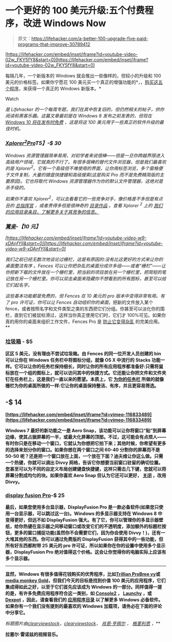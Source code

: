 # 一个更好的 100 美元升级:五个付费程序，改进 Windows Now

> 原文：<https://lifehacker.com/a-better-100-upgrade-five-paid-programs-that-improve-30789412>

 [https://lifehacker.com/embed/inset/iframe?id=youtube-video-02w_FKY5fY8&start=0](https://lifehacker.com/embed/inset/iframe?id=youtube-video-02w_FKY5fY8&start=0) 

每隔几年，一个新版本的 Windows 就会推出一些像样的，但较小的升级和 100 美元的价格标签。如果你宁愿花 100 美元买一个真正的增强功能的*，，[购买这五个程序](https://lifehacker.com/top-10-paid-apps-that-are-well-worth-their-price-509701475)，来获得一个真正的 Windows 新版本。*

Watch

[](http://lifehacker.com/tag/blast-from-the-past)**是 Lifehacker 的一个每周专题，我们在其中恢复旧的，但仍然相关的帖子，供你阅读和黑客乐趣。这篇文章最初是在 Windows 8 发布之前发表的，但现在* [*Windows 10 将在发布时免费*](http://lifehacker.com/the-best-windows-10-and-xbox-updates-microsoft-announce-1680904614) *，这是将这 100 美元用于一些真正的软件升级的最佳时机。**

### *[Xplorer<sup>2</sup>Pro](http://www.zabkat.com/)T5】-$ 30*

*Windows 资源管理器简单易用，对初学者来说很棒——但是一旦你跨越界限进入高级用户领域，它就真的不行了。有很多很棒的替代文件浏览器，但是我们最喜欢的是 Xplorer<sup>2</sup>。它有一个高级但不难使用的界面，让你用标签浏览，多个窗格便于文件复制，大量的键盘快捷键和高级搜索(这是购买 Pro 而不是免费精简版的主要原因)。它也将取代 Windows 资源管理器作为你的默认文件管理器，这绝对是杀手级的。*

*如果你不喜欢 Xplorer<sup>2</sup>，可以去看看它的一些竞争对手，像价格差不多但是有点丑的 [总指挥官](http://www.ghisler.com/) ，或者贵得多但是很神奇的 [目录作品](http://www.gpsoft.com.au/) 。查看 Xplorer <sup>2</sup> 上的 [我们的应用目录条目，了解更多关于其竞争的信息。](http://lifehacker.com/the-best-alternative-file-browser-for-windows-5824811)*

### *[篱亲](http://www.stardock.com/products/fences/index.asp)-【10 元】*

 *[https://lifehacker.com/embed/inset/iframe?id=youtube-video-w9-xDAnfYlI&start=0](https://lifehacker.com/embed/inset/iframe?id=youtube-video-w9-xDAnfYlI&start=0)* 

*我们之前已经无数次地谈论过栅栏，这是有原因的:没有比这更好的方式来让你的桌面整洁有序 。Fences 可以让你把杂乱的桌面分成许多组——或者“栅栏”——让你把新下载的文件放在一个栅栏里，把当前的项目放在另一个栅栏里，把简短的笔记放在另一个栅栏里。你可以双击桌面来隐藏你不想看到的所有图标，甚至可以给它们起名字。*

*这些基本功能都是免费的，但 Fences 在 10 美元的 pro 版本中变得非常有用。有了 pro 许可证，你可以让 Fences 自动组织你的桌面*，把新的文件放入某个 fence，或者按照名字和文件类型之类的东西把它们分组。你甚至可以淡化你的围栏，直到它们被鼠标滑过，这样当你真正使用它们时，它们才 100%可见。如果你真的用你的桌面来组织工作文件，Fences Pro 是 [防止它变得杂乱](https://lifehacker.com/how-to-design-and-create-a-clean-organized-desktop-5864785) 的完美应用。**

### **[垃圾箱](http://www.1upindustries.com/bins/) - $5**

**区区 5 美元，没有理由不尝试垃圾箱。由 Fences 的同一位开发人员创建的 bin 可以让你在 Windows 任务栏中将图标分组，就像 OS X 中流行的 Stacks 功能一样。它可以让你的任务栏保持细长，同时让你的所有应用程序都准备好:只需将鼠标放在一个组的图标上，就可以访问其中的快捷方式。它还能让你把文件和文件夹钉在任务栏上，这是我们一直以来的愿望。本质上，它 [为你的任务栏](https://lifehacker.com/three-useful-tricks-for-organizing-your-messy-windows-t-5978163) 所做的就像栅栏为你的桌面所做的一样:它让你的桌面保持整洁、有序，并且更容易筛选。**

## **-$ 14**

 **[https://lifehacker.com/embed/inset/iframe?id=vimeo-116833489](https://lifehacker.com/embed/inset/iframe?id=vimeo-116833489)** 

**Windows 7 最好的新功能之一是 Aero Snap，该功能可以让你将窗口“贴”到屏幕边缘，使其占据屏幕的一半，或最大化屏幕的顶部。不过，这可能会有点烦人——有时你只是在移动一个窗口，它就认为你想把它拍下来；其他时候，你希望有更多的选择来划分你的窗口。如果你想在两个窗口之间 60-40 分割你的屏幕而不是 50-50 呢？还是把一个窗口放在上面，一个放在下面？迪夫维让你这么做。只需一个热键，你就可以调出 Divvy 网格，告诉它你想要当前窗口驻留的确切位置。您甚至可以为不同的自定义布局创建键盘快捷键，这样只需击几下键，您就可以将屏幕分割成均匀的块。如果你喜欢 Aero Snap 但认为它还可以更好， [关闭](http://lifehacker.com/disable-windows-7s-aero-snap-from-the-control-panel-5799457) ，改用 Divvy。**

### **[display fusion Pro](http://www.displayfusion.com/)-$ 25**

**最后，如果您使用多台显示器，DisplayFusion Pro 是一款必备软件(如果您只使用一台显示器，可以跳过这一台)。Windows 的多显示器支持在 Windows 8 中变得更好，但远不如 DisplayFusion 强大。有了它，你可以管理你的多显示器壁纸，给你热键在显示器之间移动窗口或改变它们的不透明度，添加额外的标题栏按钮，更多的窗口捕捉功能(虽然你不会需要它们，因为你会使用 Divvy！)，还有一大堆其他的东西。你可以通过免费版的 DisplayFusion 获得其中的一些功能，但所有好东西都附带 25 美元的 pro 许可证，所以如果你在你的设置中使用多个显示器，DisplayFusion Pro 绝对值得这个价格。这会让你觉得你的电脑实际上应该有多个显示器。**

* * *

**显然，Windows 有很多值得花钱购买的优秀程序，比如[Trillian Pro](http://lifehacker.com/trillian-5-goes-completely-free-brings-cross-platform-5800460)[Bree vy](http://lifehacker.com/breevy-expands-text-snippets-and-shares-with-textexpand-5543445)或[media monkey Gold](http://lifehacker.com/six-best-mp3-tagging-tools-5266613)，但我们今天的目标是找到价值 100 美元的应用程序，它们集成得如此之好，以至于它们首先应该成为 Windows 的一部分。同样值得一提的是，有许多免费应用程序符合这一类别，如 [Console2](http://lifehacker.com/the-best-terminal-emulator-for-windows-5857540) ， [Launchy](http://lifehacker.com/the-best-application-launcher-for-windows-5835770) ，或 [Dexpot](http://lifehacker.com/how-to-get-mac-os-xs-best-features-on-windows-30816253) ，因此，请查看我们的 [应用程序目录](http://lifehacker.com/apps) 以了解更多 Windows 必备软件。如果你有一个我们没有提到的最喜欢的 Windows 加载项，请务必在下面的评论中分享它。**

***标题图片由*[*clearviewstock*](http://www.shutterstock.com/pic.mhtml?id=95681185)*，*[*clearviewstock*](http://www.shutterstock.com/pic.mhtml?id=95681185)*，* [*肖恩·亨佩尔*](http://www.shutterstock.com/pic.mhtml?id=95418094) *，* [*格里利思*](http://www.shutterstock.com/pic.mhtml?id=63919075) *，***

**拉塞尔·雷诺兹的视频音乐。**